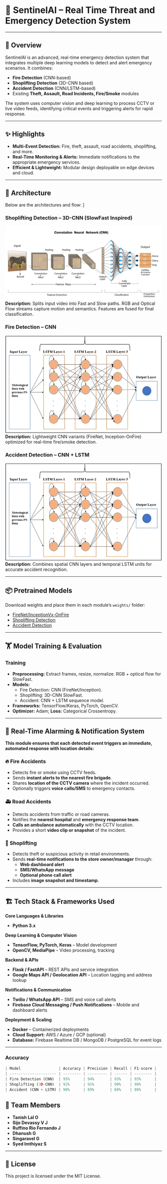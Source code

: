 # 🚀 SentinelAI – Real Time Threat and Emergency Detection System

---

## 📝 Overview
SentinelAI is an advanced, real-time emergency detection system that integrates multiple deep learning models to detect and alert emergency scenarios. It combines:
- **Fire Detection** (CNN-based)
- **Shoplifting Detection** (3D-CNN based)
- **Accident Detection** (CNN/LSTM-based)
- Existing **Theft, Assault, Road Incidents, Fire/Smoke** modules

The system uses computer vision and deep learning to process CCTV or live video feeds, identifying critical events and triggering alerts for rapid response.

---

## ✨ Highlights
- **Multi-Event Detection:** Fire, theft, assault, road accidents, shoplifting, and more.  
- **Real-Time Monitoring & Alerts:** Immediate notifications to the appropriate emergency services.  
- **Efficient & Lightweight:** Modular design deployable on edge devices and cloud.  

---

## 🎨 Architecture
Below are the architectures and flow:
[](https://github.com/TanishLal/SentinalAi/raw/main/DB_Sample/input/SentinelAI%20Architectural%20FlowChart.png)]
### Shoplifting Detection – 3D-CNN (SlowFast Inspired)
![3D-CNN](https://github.com/TanishLal/SentinalAi/blob/main/DB_Sample/input/Convolution%20Neural%20Network%20(CNN).png)  
**Description:** Splits input video into Fast and Slow paths. RGB and Optical Flow streams capture motion and semantics. Features are fused for final classification.

### Fire Detection – CNN
![CNN](https://github.com/TanishLal/SentinalAi/blob/main/DB_Sample/input/Long%20Short%20Term%20Memory%20(LSTM).png)  
**Description:** Lightweight CNN variants (FireNet, Inception-OnFire) optimized for real-time fire/smoke detection.

### Accident Detection – CNN + LSTM
![CNN-LSTM](https://github.com/TanishLal/SentinalAi/blob/main/DB_Sample/input/Long%20Short%20Term%20Memory%20(LSTM).png)  
**Description:** Combines spatial CNN layers and temporal LSTM units for accurate accident recognition.

---

## 📦 Pretrained Models
Download weights and place them in each module’s `weights/` folder:  
- [FireNet/InceptionVx-OnFire](https://drive.google.com/file/d/1nTl7TINusWG6gbvKHVWgpWUlAyydop5Y/view?usp=drive_link)  
- [Shoplifting Detection](https://drive.google.com/file/d/1bDHAqi3yy1-ziE6ySQcFZi2nqZ-puAEH/view?usp=sharing)  
- [Accident Detection](https://drive.google.com/file/d/1n1XN-RLfHcV8Zu7ef1IS6xz0vy1gS2hy/view?usp=sharing)  

---

## 🏋️ Model Training & Evaluation

### Training
- **Preprocessing:** Extract frames, resize, normalize. RGB + optical flow for SlowFast.  
- **Models:** 
  - Fire Detection: CNN (FireNet/Inception).  
  - Shoplifting: 3D-CNN SlowFast.  
  - Accident: CNN + LSTM sequence model.  
- **Frameworks:** TensorFlow/Keras, PyTorch, OpenCV.  
- **Optimizer:** Adam; **Loss:** Categorical Crossentropy.
---

## 🔔 Real-Time Alarming & Notification System

**This module ensures that each detected event triggers an immediate, automated response with location details:**

### 🔥 Fire Accidents
- Detects fire or smoke using CCTV feeds.  
- Sends **instant alerts to the nearest fire brigade**.  
- Shares **location of the CCTV camera** where the incident occurred.  
- Optionally triggers **voice calls/SMS** to emergency contacts.

### 🚑 Road Accidents
- Detects accidents from traffic or road cameras.  
- Notifies the **nearest hospital** and **emergency response team**.  
- **Calls an ambulance automatically** with the CCTV location.  
- Provides a short **video clip or snapshot** of the incident.

### 🥷 Shoplifting
- Detects theft or suspicious activity in retail environments.  
- Sends **real-time notifications to the store owner/manager** through:  
   - **Web dashboard alert**  
   - **SMS/WhatsApp message**  
   - **Optional phone call alert**  
- Includes **image snapshot and timestamp**.

---

## 🏗️ Tech Stack & Frameworks Used

**Core Languages & Libraries**
- **Python 3.x**  

**Deep Learning & Computer Vision**
- **TensorFlow, PyTorch, Keras** – Model development  
- **OpenCV, MediaPipe** – Video processing, tracking  

**Backend & APIs**
- **Flask / FastAPI** – REST APIs and service integration  
- **Google Maps API / Geolocation API** – Location tagging and address lookup  

**Notifications & Communication**
- **Twilio / WhatsApp API** – SMS and voice call alerts  
- **Firebase Cloud Messaging / Push Notifications** – Mobile and dashboard alerts  

**Deployment & Scaling**
- **Docker** – Containerized deployments  
- **Cloud Support:** AWS / Azure / GCP (optional)  
- **Database:** Firebase Realtime DB / MongoDB / PostgreSQL for event logs  

---


### Accuracy
```python
| Model                 | Accuracy | Precision | Recall | F1-score |
| --------------------- | -------- | --------- | ------ | -------- |
| Fire Detection (CNN)  | 95%      | 94%       | 93%    | 93%      |
| Shoplifting (3D-CNN)  | 92%      | 91%       | 90%    | 90%      |
| Accident (CNN + LSTM) | 90%      | 89%       | 88%    | 88%      |

```


## 👥 Team Members

* **Tanish Lal O**
* **Sijo Devassy V J**
* **Ruffino Rio Fernando J**
* **Dhanush G**
* **Singaravel G**
* **Syed Imthiyaz S**

---

## 📜 License

This project is licensed under the MIT License.

